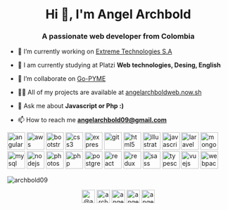 <h1 align="center">Hi 👋, I'm Angel Archbold</h1>
<h3 align="center">A passionate web developer from Colombia</h3>

- 🔭 I’m currently working on [Extreme Technologies S.A](#)

- 🌱 I am currently studying at Platzi **Web technologies, Desing, English**

- 👯 I’m collaborate on [Go-PYME](http://go-pyme.com/)

- 👨‍💻 All of my projects are available at [angelarchboldweb.now.sh](angelarchboldweb.now.sh)

- 💬 Ask me about **Javascript or Php :)**

- 📫 How to reach me **angelarchbold09@gmail.com**

<p align="left"><img src="https://devicons.github.io/devicon/devicon.git/icons/angularjs/angularjs-original.svg" alt="angularjs" width="40" height="40"/> <img src="https://devicons.github.io/devicon/devicon.git/icons/amazonwebservices/amazonwebservices-original-wordmark.svg" alt="aws" width="40" height="40"/> <img src="https://devicons.github.io/devicon/devicon.git/icons/bootstrap/bootstrap-plain.svg" alt="bootstrap" width="40" height="40"/> <img src="https://devicons.github.io/devicon/devicon.git/icons/css3/css3-original-wordmark.svg" alt="css3" width="40" height="40"/> <img src="https://devicons.github.io/devicon/devicon.git/icons/express/express-original-wordmark.svg" alt="express" width="40" height="40"/> <img src="https://www.vectorlogo.zone/logos/git-scm/git-scm-icon.svg" alt="git" width="40" height="40"/> <img src="https://devicons.github.io/devicon/devicon.git/icons/html5/html5-original-wordmark.svg" alt="html5" width="40" height="40"/> <img src="https://www.vectorlogo.zone/logos/adobe_illustrator/adobe_illustrator-icon.svg" alt="illustrator" width="40" height="40"/> <img src="https://devicons.github.io/devicon/devicon.git/icons/javascript/javascript-original.svg" alt="javascript" width="40" height="40"/> <img src="https://devicons.github.io/devicon/devicon.git/icons/laravel/laravel-plain-wordmark.svg" alt="laravel" width="40" height="40"/> <img src="https://devicons.github.io/devicon/devicon.git/icons/mongodb/mongodb-original-wordmark.svg" alt="mongodb" width="40" height="40"/> <img src="https://devicons.github.io/devicon/devicon.git/icons/mysql/mysql-original-wordmark.svg" alt="mysql" width="40" height="40"/> <img src="https://devicons.github.io/devicon/devicon.git/icons/nodejs/nodejs-original-wordmark.svg" alt="nodejs" width="40" height="40"/> <img src="https://devicons.github.io/devicon/devicon.git/icons/photoshop/photoshop-plain.svg" alt="photoshop" width="40" height="40"/> <img src="https://devicons.github.io/devicon/devicon.git/icons/php/php-original.svg" alt="php" width="40" height="40"/> <img src="https://devicons.github.io/devicon/devicon.git/icons/postgresql/postgresql-original-wordmark.svg" alt="postgresql" width="40" height="40"/> <img src="https://devicons.github.io/devicon/devicon.git/icons/react/react-original-wordmark.svg" alt="react" width="40" height="40"/> <img src="https://devicons.github.io/devicon/devicon.git/icons/redux/redux-original.svg" alt="redux" width="40" height="40"/> <img src="https://devicons.github.io/devicon/devicon.git/icons/sass/sass-original.svg" alt="sass" width="40" height="40"/> <img src="https://devicons.github.io/devicon/devicon.git/icons/typescript/typescript-original.svg" alt="typescript" width="40" height="40"/> <img src="https://devicons.github.io/devicon/devicon.git/icons/vuejs/vuejs-original-wordmark.svg" alt="vuejs" width="40" height="40"/> <img src="https://devicons.github.io/devicon/devicon.git/icons/webpack/webpack-original.svg" alt="webpack" width="40" height="40"/></p><img align="center" src="https://github-readme-stats.vercel.app/api/top-langs/?username=archbold09&layout=compact&hide=html" alt="archbold09" />

<p align="center">
<a href="https://twitter.com/@angel_archbold" target="blank"><img align="center" src="https://cdn.jsdelivr.net/npm/simple-icons@3.0.1/icons/twitter.svg" alt="@angel_archbold" height="30" width="30" /></a>
<a href="https://linkedin.com/in/archbold09" target="blank"><img align="center" src="https://cdn.jsdelivr.net/npm/simple-icons@3.0.1/icons/linkedin.svg" alt="archbold09" height="30" width="30" /></a>
<a href="https://fb.com/angelarchbold" target="blank"><img align="center" src="https://cdn.jsdelivr.net/npm/simple-icons@3.0.1/icons/facebook.svg" alt="angelarchbold" height="30" width="30" /></a>
<a href="https://instagram.com/angel_archbold09" target="blank"><img align="center" src="https://cdn.jsdelivr.net/npm/simple-icons@3.0.1/icons/instagram.svg" alt="angel_archbold09" height="30" width="30" /></a>
<a href="https://www.youtube.com/c/angel archbold" target="blank"><img align="center" src="https://cdn.jsdelivr.net/npm/simple-icons@3.0.1/icons/youtube.svg" alt="angel archbold" height="30" width="30" /></a>
</p>
